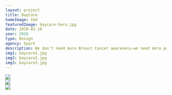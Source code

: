 ```yaml
---
layout: project
title: BayCare
homeImage: tbd
featuredImage: baycare-hero.jpg
date: 2020-02-16
year: 2016
type: Design
agency: Spark
description: We don't need more Breast Cancer awareness—we need more people taking action to beat it. That’s why BayCare Health Systems came to Spark to turn their October efforts into an experience-driven, hands-on healthcare campaign that not only celebrated survivors, supporters, and caregivers, but empowered both women and men to put their breast health in their hands. The campaign’s microsite housed everything from patient stories, to UGC, to life-saving information.
img1: baycare1.jpg
img2: baycare2.jpg
img3: baycare3.jpg
---
```


<div class="col-xs-12 col-sm-6 about-work-items__item">
  <img src="{{ site.baseurl}}/assets/images/{{ page.img1 }}">
</div>
<div class="col-xs-12 col-sm-6 about-work-items__item">
  <img src="{{ site.baseurl}}/assets/images/{{ page.img2 }}">
</div>
<div class="col-xs-12 about-work-items__item">
  <img src="{{ site.baseurl}}/assets/images/{{ page.img3 }}">
</div>
